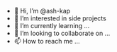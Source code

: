 - 👋 Hi, I’m @ash-kap
- 👀 I’m interested in side projects
- 🌱 I’m currently learning ...
- 💞️ I’m looking to collaborate on ...
- 📫 How to reach me ...

<!---
ash-kap/ash-kap is a ✨ special ✨ repository because its `README.md` (this file) appears on your GitHub profile.
You can click the Preview link to take a look at your changes.
--->
